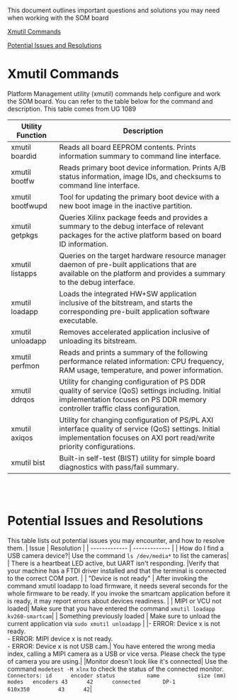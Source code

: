 This document outlines important questions and solutions you may need when working with the SOM board

[Xmutil Commands](#Xmutil-Commands)

[Potential Issues and Resolutions](#Potential-Issues-and-Resolutions)

# Xmutil Commands
Platform Management utility (xmutil) commands help configure and work the SOM board. You can refer to the table below for the command and description. This table comes from UG 1089

| Utility Function  | Description |
| ------------- | ------------- |
| xmutil boardid|Reads all board EEPROM contents. Prints information summary to command line interface.  |
|xmutil bootfw | Reads primary boot device information. Prints A/B status information, image IDs, and checksums to command line interface.|
|xmutil bootfwupd| Tool for updating the primary boot device with a new boot image in the inactive partition.|
|xmutil getpkgs |Queries Xilinx package feeds and provides a summary to the debug interface of relevant packages for the active platform based on board ID information.|
|xmutil listapps | Queries on the target hardware resource manager daemon of pre-built applications that are available on the platform and provides a summary to the debug interface.|
|xmutil loadapp | Loads the integrated HW+SW application inclusive of the bitstream, and starts the corresponding pre-built application software executable.|
|xmutil unloadapp| Removes accelerated application inclusive of unloading its bitstream.|
|xmutil perfmon| Reads and prints a summary of the following performance related information: CPU frequency, RAM usage, temperature, and power information.|
|xmutil ddrqos | Utility for changing configuration of PS DDR quality of service (QoS) settings including. Initial implementation focuses on PS DDR memory controller traffic class configuration.|
|xmutil axiqos | Utility for changing configuration of PS/PL AXI interface quality of service (QoS) settings. Initial implementation focuses on AXI port read/write priority configurations. |
|xmutil bist | Built-in self-test (BIST) utility for simple board diagnostics with pass/fail summary.|

<br><br>

# Potential Issues and Resolutions
This table lists out potential issues you may encounter, and how to resolve them. 
| Issue  | Resolution |
| ------------- | ------------- |
| How do I find a USB camera device?| Use the command `ls /dev/media*` to list the cameras|
| There is a heartbeat LED active, but UART isn't responding.  |Verify that your machine has a FTDI driver installed and that the terminal is connected to the correct COM port.  |
| "Device is not ready" | After invoking the command xmutil loadapp to load firmware, it needs several seconds for the whole firmware to be ready. If you invoke the smartcam application before it is ready, it may report errors about devices readiness.  |
| MIPI or VCU not loaded| Make sure that you have entered the command `xmutil loadapp kv260-smartcam`|
| Something previously loaded | Make sure to unload the current application via `sudo xmutil unloadapp` |
|- ERROR: Device x is not ready. <br> - ERROR: MIPI device x is not ready. <br> - ERROR: Device x is not USB cam.| You have entered the wrong media index, calling a MIPI camera as a USB or vice versa. Please check the type of camera you are using.|
|Monitor doesn't look like it's connected| Use the command `modetest -M xlnx` to check the status of the connected monitor. <br> ```Connectors:
id      encoder status          name            size (mm)       modes   encoders
43      42      connected       DP-1            610x350         43      42```|


